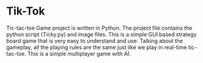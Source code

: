 # Tik-Tok
Tic-tac-toe Game project is written in Python. The project file contains the python script (Ticky.py) and image files. This is a simple GUI based strategy board game that is very easy to understand and use. Talking about the gameplay, all the playing rules are the same just like we play in real-time tic-tac-toe. This is a simple multiplayer game with AI.
